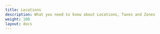 ```yaml
---
title: Locations 
description: What you need to know about Locations, Taxes and Zones 
weight: 100 
layout: docs
---
```

